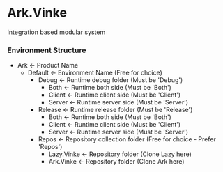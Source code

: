 # Ark.Vinke
Integration based modular system

### Environment Structure

- Ark								<- Product Name
	- Default						<- Environment Name (Free for choice)
		- Debug						<- Runtime debug folder (Must be 'Debug')
			- Both					<- Runtime both side (Must be 'Both')
			- Client				<- Runtime client side (Must be 'Client')
			- Server				<- Runtime server side (Must be 'Server')
		- Release					<- Runtime release folder (Must be 'Release')
			- Both					<- Runtime both side (Must be 'Both')
			- Client				<- Runtime client side (Must be 'Client')
			- Server				<- Runtime server side (Must be 'Server')
		- Repos						<- Repository collection folder (Free for choice - Prefer 'Repos')
			- Lazy.Vinke    <- Repository folder (Clone Lazy here)
			- Ark.Vinke     <- Repository folder (Clone Ark here)
